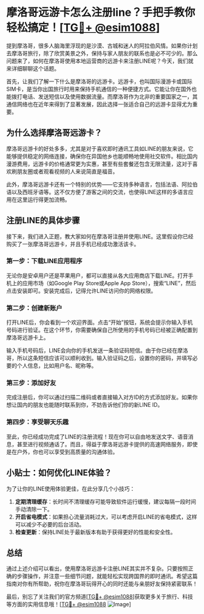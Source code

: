 # 摩洛哥远游卡怎么注册line？手把手教你轻松搞定！[[TG💪+ @esim1088](https://t.me/s/esim1088)]

提到摩洛哥，很多人脑海里浮现的是沙漠、古城和迷人的阿拉伯风情。如果你计划去摩洛哥旅行，除了欣赏美景之外，保持与家人朋友的联系也是必不可少的。那么问题来了，如何在摩洛哥使用本地运营商的远游卡来注册LINE呢？今天，我们就来详细聊聊这个话题。

首先，让我们了解一下什么是摩洛哥的远游卡。远游卡，也叫国际漫游卡或国际SIM卡，是当你出国旅行时用来保持手机通信的一种便捷方式。它能让你在国外也能拨打电话、发送短信以及使用数据流量。而摩洛哥作为北非的重要国家之一，其通信网络也在近年来得到了显著发展，因此选择一张适合自己的远游卡显得尤为重要。

## 为什么选择摩洛哥远游卡？

摩洛哥远游卡的好处多多，尤其是对于喜欢即时通讯工具如LINE的朋友来说，它能够提供稳定的网络连接，确保你在异国他乡也能顺畅地使用社交软件。相比国内漫游费用，远游卡的价格通常更为实惠，甚至有些套餐还包含无限流量，这对于喜欢刷朋友圈或者观看视频的人来说简直是福音。

此外，摩洛哥远游卡还有一个特别的优势——它支持多种语言，包括法语、阿拉伯语以及西班牙语等。这不仅方便了游客之间的交流，也使得LINE这样的多语言应用在这里运行得更加流畅。

## 注册LINE的具体步骤

接下来，我们进入正题，教大家如何在摩洛哥注册并使用LINE。这里假设你已经购买了一张摩洛哥远游卡，并且手机已经成功激活该卡。

### 第一步：下载LINE应用程序

无论你是安卓用户还是苹果用户，都可以直接从各大应用商店下载LINE。打开手机上的应用市场（如Google Play Store或Apple App Store），搜索“LINE”，然后点击安装即可。安装完成后，记得允许LINE访问你的网络权限。

### 第二步：创建新账户

打开LINE后，你会看到一个欢迎界面。点击“开始”按钮，系统会提示你输入手机号码进行验证。在这个环节，你需要确保自己所使用的手机号码已经被正确配置到摩洛哥远游卡上。

输入手机号码后，LINE会向你的手机发送一条验证码短信。由于你已经在摩洛哥，所以这条短信应该可以顺利收到。输入验证码之后，设置你的密码，并填写必要的个人信息，比如用户名、昵称等。

### 第三步：添加好友

完成注册后，你可以通过扫描二维码或者直接输入对方ID的方式添加好友。如果你想让国内的朋友也能随时联系到你，不妨告诉他们你的新LINE ID。

### 第四步：享受聊天乐趣

至此，你已经成功完成了LINE的注册流程！现在你可以自由地发送文字、语音消息，甚至进行视频通话了。而且，得益于摩洛哥远游卡提供的高速网络服务，即使是在户外，你也可以享受到高质量的沟通体验。

## 小贴士：如何优化LINE体验？

为了让你的LINE使用体验更佳，在此分享几个小技巧：

1. **定期清理缓存**：长时间不清理缓存可能导致软件运行缓慢，建议每隔一段时间手动清除一下。
2. **开启省电模式**：如果担心流量消耗过大，可以考虑开启LINE的省电模式，这样可以减少不必要的后台活动。
3. **检查更新**：保持LINE处于最新版本有助于获得更好的性能和安全性。

## 总结

通过上述介绍可以看出，使用摩洛哥远游卡注册LINE其实并不复杂。只要按照正确的步骤操作，并注意一些细节问题，就能轻松实现跨国界的即时通讯。希望这篇指南对你有所帮助，祝你在摩洛哥玩得开心的同时还能与亲朋好友保持紧密联系！

最后，别忘了关注我们的官方频道[[TG💪+ @esim1088](https://t.me/s/esim1088)]获取更多关于旅行、科技等方面的实用信息哦！[[TG💪+ @esim1088](https://t.me/s/esim1088) ![Image](https://i.postimg.cc/4NQfJmqS/Snipaste-2025-05-13-00-14-12.png)]